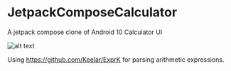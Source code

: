 # JetpackComposeCalculator
A jetpack compose clone of Android 10 Calculator UI

![alt text](https://github.com/ahmedrizwan/JetpackComposeCalculator/raw/master/screenshot.png)

Using https://github.com/Keelar/ExprK for parsing arithmetic expressions.
